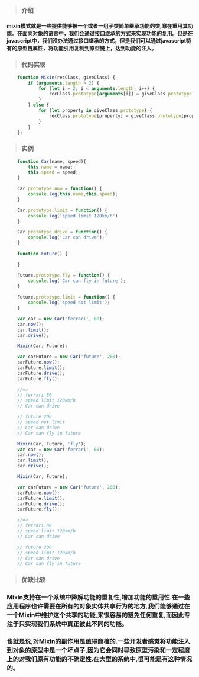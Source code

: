 ﻿> ### 介绍
#### mixin模式就是一些提供能够被一个或者一组子类简单继承功能的类,意在重用其功能。在面向对象的语言中，我们会通过接口继承的方式来实现功能的复用。但是在javascript中，我们没办法通过接口继承的方式，但是我们可以通过javascript特有的原型链属性，将功能引用复制到原型链上，达到功能的注入。

> ### 代码实现

```js
    function Mixin(recClass, giveClass) {
        if (arguments.length > 2) {
            for (let i = 2; i < arguments.length; i++) {
                recClass.prototype[arguments[i]] = giveClass.prototype[arguments[i]];
            }
        } else {
            for (let property in giveClass.prototype) {
                recClass.prototype[property] = giveClass.prototype[property];
            }
        }
    };
```

> ### 实例

```js
    function Car(name, speed){
        this.name = name;
        this.speed = speed;
    }

    Car.prototype.now = function() {
        console.log(this.name,this.speed);
    }

    Car.prototype.limit = function() {
        console.log('speed limit 120km/h')
    }

    Car.prototype.drive = function() {
        console.log('Car can drive');
    }

    function Future() {

    }

    Future.prototype.fly = function() {
        console.log('Car can fly in future');
    }
    
    Future.prototype.limit = function() {
        console.log('speed not limit');
    }

    var car = new Car('ferrari', 80);
    car.now();
    car.limit();
    car.drive();

    Mixin(Car, Future);

    var carFuture = new Car('future', 200);
    carFuture.now();
    carFuture.limit();
    carFuture.drive();
    carFuture.fly();

    //=>
    // ferrari 80
    // speed limit 120km/h
    // Car can drive

    // future 200
    // speed not limit
    // Car can drive
    // Car can fly in future
```

```js
    Mixin(Car, Future, 'fly');
    var car = new Car('ferrari', 80);
    car.now();
    car.limit();
    car.drive();

    Mixin(Car, Future);

    var carFuture = new Car('future', 200);
    carFuture.now();
    carFuture.limit();
    carFuture.drive();
    carFuture.fly();

    //=>
    // ferrari 80
    // speed limit 120km/h
    // Car can drive

    // future 200
    // speed limit 120km/h
    // Car can drive
    // Car can fly in future    
```

> ### 优缺比较

### Mixin支持在一个系统中降解功能的重复性,增加功能的重用性.在一些应用程序也许需要在所有的对象实体共享行为的地方,我们能够通过在一个Mixin中维护这个共享的功能,来很容易的避免任何重复,而因此专注于只实现我们系统中真正彼此不同的功能。

### 也就是说,对Mixin的副作用是值得商榷的.一些开发者感觉将功能注入到对象的原型中是一个坏点子,因为它会同时导致原型污染和一定程度上的对我们原有功能的不确定性.在大型的系统中,很可能是有这种情况的。
